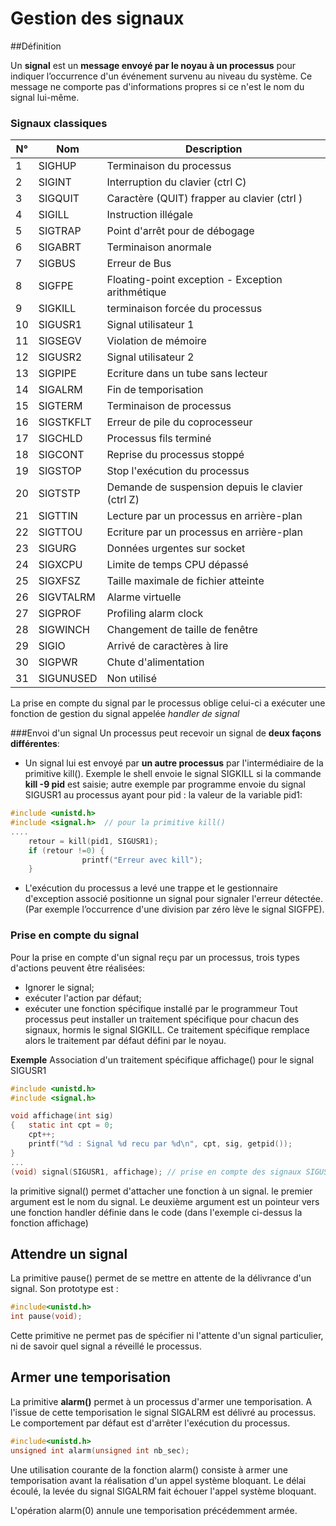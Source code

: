 ﻿# Gestion des signaux

##Définition

Un **signal** est un **message envoyé par le noyau à un processus** pour indiquer l’occurrence d'un événement survenu au niveau du système.
Ce message ne comporte pas d'informations propres si ce n'est le nom du signal lui-même.
### Signaux classiques

| N° |   Nom  | Description |
|----|--------|------------------|
| 1  | SIGHUP | Terminaison du processus | 
| 2	 | SIGINT | Interruption du clavier (ctrl C)|
| 3	 | SIGQUIT|	Caractère (QUIT) frapper au clavier (ctrl \)|
| 4  | SIGILL |	Instruction illégale |
| 5  | SIGTRAP|	Point d'arrêt pour de débogage |
| 6	 | SIGABRT| Terminaison anormale |
| 7	 | SIGBUS | Erreur de Bus|
| 8  | SIGFPE |	Floating-point exception - Exception arithmétique
| 9	 | SIGKILL|	terminaison forcée du processus
|10 | SIGUSR1 |	Signal utilisateur 1
|11 | SIGSEGV |	Violation de mémoire
|12	| SIGUSR2 |	Signal utilisateur 2
|13 | SIGPIPE |	Ecriture dans un tube sans lecteur
|14	| SIGALRM |	Fin de temporisation
|15	| SIGTERM |	Terminaison de processus
|16	| SIGSTKFLT | Erreur de pile du coprocesseur
|17	| SIGCHLD |	Processus fils terminé
|18	| SIGCONT |	Reprise du processus stoppé
|19	| SIGSTOP |	Stop l'exécution du processus
|20	| SIGTSTP |	Demande de suspension depuis le clavier (ctrl Z)
|21	| SIGTTIN |	Lecture par un processus en arrière-plan
|22	| SIGTTOU |	Ecriture par un processus en arrière-plan
|23 | SIGURG  |	Données urgentes sur socket
|24	| SIGXCPU |	Limite de temps CPU dépassé
|25	| SIGXFSZ | Taille maximale de fichier atteinte
|26	| SIGVTALRM | Alarme virtuelle
|27	| SIGPROF |	Profiling alarm clock
|28	| SIGWINCH | Changement de taille de fenêtre
|29	| SIGIO | Arrivé de caractères à lire
|30	|SIGPWR	| Chute d'alimentation
|31	|SIGUNUSED | Non utilisé

La prise en compte du signal par le processus oblige celui-ci a exécuter une fonction de  gestion du signal appelée *handler  de signal*

###Envoi d'un signal
Un processus peut recevoir un signal de **deux façons différentes**:

 - Un signal lui est envoyé par **un autre processus** par l'intermédiaire de la primitive kill().  Exemple le shell envoie le signal SIGKILL si la commande **kill -9 pid** est saisie; autre exemple par programme envoie du signal SIGUSR1 au processus ayant pour pid : la valeur de la variable pid1:
```c
#include <unistd.h>
#include <signal.h>  // pour la primitive kill()
....
	retour = kill(pid1, SIGUSR1);
	if (retour !=0) {
				printf("Erreur avec kill");
	}
```
 - L'exécution du processus a levé une trappe et le gestionnaire d'exception associé positionne un signal pour signaler l'erreur détectée. (Par exemple l’occurrence d'une division par zéro lève le signal SIGFPE). 

### Prise en compte du signal
Pour la prise en compte d'un signal reçu par un processus, trois types d'actions peuvent être réalisées:

 - Ignorer le signal;
 - exécuter l'action par défaut; 
 - exécuter une fonction spécifique installé par le programmeur
Tout processus peut installer un traitement spécifique pour chacun des signaux, hormis le signal SIGKILL. Ce traitement spécifique remplace alors le traitement par défaut défini par le noyau.

**Exemple** Association d'un traitement spécifique affichage() pour le signal SIGUSR1
```c
#include <unistd.h>
#include <signal.h>

void affichage(int sig)
{   static int cpt = 0;
    cpt++;
    printf("%d : Signal %d recu par %d\n", cpt, sig, getpid());
}
...
(void) signal(SIGUSR1, affichage); // prise en compte des signaux SIGUSR1 par la fonction affichage
```
la primitive signal() permet d'attacher une fonction à un signal. le premier argument est le nom du signal. Le deuxième argument est un pointeur vers une fonction handler définie dans le code (dans l'exemple ci-dessus la fonction affichage) 

## Attendre un signal
La primitive pause() permet de se mettre en attente de la délivrance d'un signal. Son prototype est :
```c
#include<unistd.h>
int pause(void);
```
Cette primitive ne permet pas de spécifier ni l'attente d'un signal particulier, ni de savoir quel signal a réveillé le processus.

## Armer une temporisation

La primitive **alarm()** permet à un processus d'armer une temporisation. A l'issue de cette temporisation le signal SIGALRM est délivré au processus. Le comportement par défaut est d'arrêter l'exécution du processus.
```c
#include<unistd.h>
unsigned int alarm(unsigned int nb_sec);
```
Une utilisation courante de la fonction alarm() consiste à armer une temporisation avant la réalisation d'un appel système bloquant. Le délai écoulé, la levée du signal SIGALRM fait échouer l'appel système bloquant.

L'opération alarm(0) annule une temporisation précédemment armée.